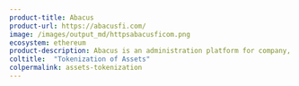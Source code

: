 ```yaml
---
product-title: Abacus
product-url: https://abacusfi.com/
image: /images/output_md/httpsabacusficom.png
ecosystem: ethereum
product-description: Abacus is an administration platform for company, fund, and real estate securities.
coltitle:  "Tokenization of Assets"
colpermalink: assets-tokenization
---
```

